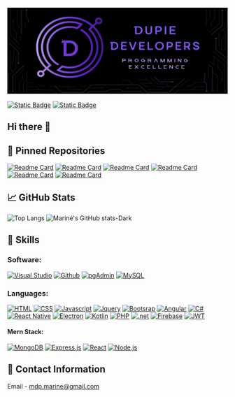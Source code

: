 ![Mariné GitHub Banner](assets/Final_Banner.png)

<a href="https://www.behance.net/marineduplessis">![Static Badge](https://img.shields.io/badge/behance-url?style=for-the-badge&logo=Behance&color=blue)</a>
<a href="https://www.linkedin.com/in/marin%C3%A9-du-plessis-8198a3183/">![Static Badge](https://img.shields.io/badge/LinkedIn-url?style=for-the-badge&logo=linkedIn&color=blue)</a>

## Hi there 👋

## 📌 Pinned Repositories

[![Readme Card](https://github-readme-stats.vercel.app/api/pin/?username=DupieM&repo=duplessismarine_221326_funrun&theme=tokyonight)](https://github.com/DupieM/duplessismarine_221326_funrun)
[![Readme Card](https://github-readme-stats.vercel.app/api/pin/?username=DupieM&repo=duplessismarine_221326_dv-200_term4&theme=tokyonight)](https://github.com/DupieM/duplessismarine_221326_dv-200_term4)
[![Readme Card](https://github-readme-stats.vercel.app/api/pin/?username=DupieM&repo=DuPlessisMarine_221326_Final_Project&theme=tokyonight)](https://github.com/DupieM/DuPlessisMarine_221326_Final_Project)
[![Readme Card](https://github-readme-stats.vercel.app/api/pin/?username=DupieM&repo=final_project&theme=tokyonight)](https://github.com/DupieM/final_project)
[![Readme Card](https://github-readme-stats.vercel.app/api/pin/?username=DupieM&repo=duplessismarine_221326_finalproject_dv_term3&theme=tokyonight)](https://github.com/DupieM/duplessismarine_221326_finalproject_dv_term3)
[![Readme Card](https://github-readme-stats.vercel.app/api/pin/?username=DupieM&repo=DuPlessisMarine_221326_DV300_T_Galactic_Getaways_App&theme=tokyonight)](https://github.com/DupieM/DuPlessisMarine_221326_DV300_T_Galactic_Getaways_App)


## 📈 GitHub Stats

![Top Langs](https://github-readme-stats.vercel.app/api/top-langs/?username=DupieM&langs_count=9&theme=tokyonight)
![Mariné's GitHub stats-Dark](https://github-readme-stats.vercel.app/api?username=DupieM&show_icons=true&theme=tokyonight)

## 💼 Skills

### Software:
<a href="https://code.visualstudio.com/">![Visual Studio](https://img.shields.io/badge/Visual%20Studio-url?style=for-the-badge&logo=visual-studio-code&logoColor=%23EEE170&color=%231A1B26)</a>
<a href="https://github.com/">![Github](https://img.shields.io/badge/github-url?style=for-the-badge&logo=github&logoColor=%23EEE170&color=%231A1B26)</a>
<a href="https://www.pgadmin.org/">![pgAdmin](https://img.shields.io/badge/pgadmin-url?style=for-the-badge&logo=PostgreSQL&logoColor=%23EEE170&color=%231A1B26)</a>
<a href="https://www.mysql.com/">![MySQL](https://img.shields.io/badge/mysql-url?style=for-the-badge&logo=MYSQL&logoColor=%23EEE170&color=%231A1B26)</a>

### Languages:
<a href="https://www.w3schools.com/html/">![HTML](https://img.shields.io/badge/HTML-url?style=for-the-badge&logo=html5&logoColor=%23EEE170&color=%231A1B26)</a>
<a href="https://www.w3schools.com/css/">![CSS](https://img.shields.io/badge/css-url?style=for-the-badge&logo=css3&logoColor=%23EEE170&color=%231A1B26)</a>
<a href="https://www.w3schools.com/js/DEFAULT.asp">![Javascript](https://img.shields.io/badge/javascript-url?style=for-the-badge&logo=javascript&logoColor=%23EEE170&color=%231A1B26)</a>
<a href="https://jquery.com/">![Jquery](https://img.shields.io/badge/jquery-url?style=for-the-badge&logo=jquery&logoColor=%23EEE170&color=%231A1B26)</a>
<a href="https://getbootstrap.com/">![Bootsrap](https://img.shields.io/badge/bootstrap-url?style=for-the-badge&logo=bootstrap&logoColor=%23EEE170&color=%231A1B26)</a>
<a href="https://angular.dev/">![Angular](https://img.shields.io/badge/angular-url?style=for-the-badge&logo=angular&logoColor=%23EEE170&color=%231A1B26)</a>
<a href="https://www.w3schools.com/cs/index.php">![C#](https://img.shields.io/badge/c%20sharp-url?style=for-the-badge&logo=csharp&logoColor=%23EEE170&labelColor=%231A1B26&color=%231A1B26)</a>
<a href="https://reactnative.dev/">![React Native](https://img.shields.io/badge/react%20native-url?style=for-the-badge&logo=react&logoColor=%23EEE170&color=%231A1B26)</a>
<a href="https://electronjs.org/">![Electron](https://img.shields.io/badge/electron-url?style=for-the-badge&logo=electron&logoColor=%23EEE170&color=%231A1B26)</a>
<a href="https://kotlinlang.org/">![Kotlin](https://img.shields.io/badge/kotlin-url?style=for-the-badge&logo=kotlin&logoColor=%23EEE170&color=%231A1B26)</a>
<a href="https://www.php.net/">![PHP](https://img.shields.io/badge/php-url?style=for-the-badge&logo=php&logoColor=%23EEE170&color=%231A1B26)</a>
<a href="https://dotnet.microsoft.com/en-us/">![.net](https://img.shields.io/badge/net-url?style=for-the-badge&logo=.net&logoColor=%23EEE170&color=%231A1B26)</a>
<a href="https://firebase.google.com/">![Firebase](https://img.shields.io/badge/firebase-url?style=for-the-badge&logo=firebase&logoColor=%23EEE170&color=%231A1B26)</a>
<a href="https://jwt.io/">![JWT](https://img.shields.io/badge/jwt-url?style=for-the-badge&logo=JSON%20Web%20Tokens&logoColor=%23EEE170&color=%231A1B26)</a>

#### Mern Stack:
<a href="https://www.mongodb.com/">![MongoDB](https://img.shields.io/badge/mongodb-url?style=for-the-badge&logo=mongodb&logoColor=%23EEE170&color=%231A1B26)</a>
<a href="https://expressjs.com/">![Express.js](https://img.shields.io/badge/Express.js-url?style=for-the-badge&logo=Express&logoColor=%23EEE170&color=%231A1B26)</a>
<a href="https://react.dev/">![React](https://img.shields.io/badge/react-url?style=for-the-badge&logo=react&logoColor=%23EEE170&color=%231A1B26)</a>
<a href="https://nodejs.org/en">![Node.js](https://img.shields.io/badge/node.js-url?style=for-the-badge&logo=node.js&logoColor=%23EEE170&color=%231A1B26)</a>

## 📧 Contact Information

Email - mdp.marine@gmail.com

